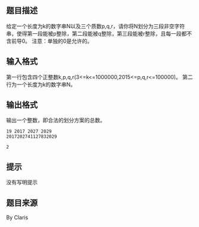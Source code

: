 


## 题目描述
给定一个长度为k的数字串N以及三个质数p,q,r，请你将N划分为三段非空字符串，使得第一段能被p整除，第二段能被q整除，第三段能被r整除，且每一段都不含前导0。
注意：单独的0是允许的。
## 输入格式
第一行包含四个正整数k,p,q,r(3<=k<=1000000,2015<=p,q,r<=100000)。
第二行为一个长度为k的数字串N。
## 输出格式
输出一个整数，即合法的划分方案的总数。

```input1
19 2017 2027 2029
2017202741127832029

```
```output1
2
```

## 提示
没有写明提示
## 题目来源
By Claris


